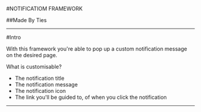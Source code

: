 #NOTIFICATIOM FRAMEWORK

##Made By Ties

---

#Intro

With this framework you're able to pop up a custom notification message on the desired page.

What is customisable?
* The notification title
* The notification message
* The notification icon
* The link you'll be guided to, of when you click the notification

---
